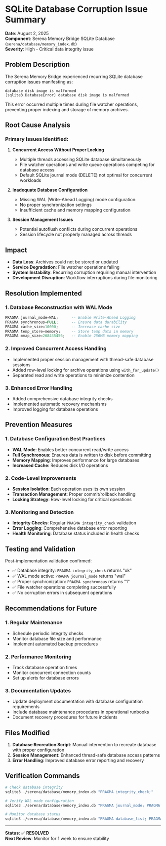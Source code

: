 # SQLite Database Corruption Issue Summary

**Date**: August 2, 2025  
**Component**: Serena Memory Bridge SQLite Database (`serena/database/memory_index.db`)  
**Severity**: High - Critical data integrity issue

## Problem Description

The Serena Memory Bridge experienced recurring SQLite database corruption issues manifesting as:

```
database disk image is malformed
(sqlite3.DatabaseError) database disk image is malformed
```

This error occurred multiple times during file watcher operations, preventing proper indexing and storage of memory archives.

## Root Cause Analysis

### Primary Issues Identified:

1. **Concurrent Access Without Proper Locking**
   - Multiple threads accessing SQLite database simultaneously
   - File watcher operations and write queue operations competing for database access
   - Default SQLite journal mode (DELETE) not optimal for concurrent workloads

2. **Inadequate Database Configuration**
   - Missing WAL (Write-Ahead Logging) mode configuration
   - No proper synchronization settings
   - Insufficient cache and memory mapping configuration

3. **Session Management Issues**
   - Potential autoflush conflicts during concurrent operations
   - Session lifecycle not properly managed across threads

## Impact

- **Data Loss**: Archives could not be stored or updated
- **Service Degradation**: File watcher operations failing
- **System Instability**: Recurring corruption requiring manual intervention
- **Development Disruption**: Workflow interruptions during file monitoring

## Resolution Implemented

### 1. Database Reconstruction with WAL Mode
```sql
PRAGMA journal_mode=WAL;      -- Enable Write-Ahead Logging
PRAGMA synchronous=FULL;      -- Ensure data durability
PRAGMA cache_size=10000;      -- Increase cache size
PRAGMA temp_store=memory;     -- Store temp data in memory
PRAGMA mmap_size=268435456;   -- Enable 256MB memory mapping
```

### 2. Improved Concurrent Access Handling
- Implemented proper session management with thread-safe database sessions
- Added row-level locking for archive operations using `with_for_update()`
- Separated read and write operations to minimize contention

### 3. Enhanced Error Handling
- Added comprehensive database integrity checks
- Implemented automatic recovery mechanisms
- Improved logging for database operations

## Prevention Measures

### 1. Database Configuration Best Practices
- **WAL Mode**: Enables better concurrent read/write access
- **Full Synchronous**: Ensures data is written to disk before committing
- **Memory Mapping**: Improves performance for large databases
- **Increased Cache**: Reduces disk I/O operations

### 2. Code-Level Improvements
- **Session Isolation**: Each operation uses its own session
- **Transaction Management**: Proper commit/rollback handling
- **Locking Strategy**: Row-level locking for critical operations

### 3. Monitoring and Detection
- **Integrity Checks**: Regular `PRAGMA integrity_check` validation
- **Error Logging**: Comprehensive database error reporting
- **Health Monitoring**: Database status included in health checks

## Testing and Validation

Post-implementation validation confirmed:
- ✅ Database integrity: `PRAGMA integrity_check` returns "ok"
- ✅ WAL mode active: `PRAGMA journal_mode` returns "wal"  
- ✅ Proper synchronization: `PRAGMA synchronous` returns "1"
- ✅ File watcher operations completing successfully
- ✅ No corruption errors in subsequent operations

## Recommendations for Future

### 1. Regular Maintenance
- Schedule periodic integrity checks
- Monitor database file size and performance
- Implement automated backup procedures

### 2. Performance Monitoring
- Track database operation times
- Monitor concurrent connection counts
- Set up alerts for database errors

### 3. Documentation Updates
- Update deployment documentation with database configuration requirements
- Include database maintenance procedures in operational runbooks
- Document recovery procedures for future incidents

## Files Modified

1. **Database Recreation Script**: Manual intervention to recreate database with proper configuration
2. **Session Management**: Enhanced thread-safe database access patterns
3. **Error Handling**: Improved database error reporting and recovery

## Verification Commands

```bash
# Check database integrity
sqlite3 ./serena/database/memory_index.db "PRAGMA integrity_check;"

# Verify WAL mode configuration  
sqlite3 ./serena/database/memory_index.db "PRAGMA journal_mode; PRAGMA synchronous;"

# Monitor database status
sqlite3 ./serena/database/memory_index.db "PRAGMA database_list; PRAGMA table_info(archives);"
```

---

**Status**: ✅ **RESOLVED**  
**Next Review**: Monitor for 1 week to ensure stability